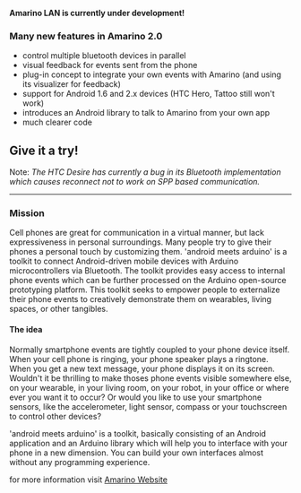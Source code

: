 **Amarino LAN is currently under development!**

### Many new features in Amarino 2.0 ###
  * control multiple bluetooth devices in parallel
  * visual feedback for events sent from the phone
  * plug-in concept to integrate your own events with Amarino (and using its visualizer for feedback)
  * support for Android 1.6 and 2.x devices (HTC Hero, Tattoo still won't work)
  * introduces an Android library to talk to Amarino from your own app
  * much clearer code

## Give it a try! ##

Note: _The HTC Desire has currently a bug in its Bluetooth implementation which causes reconnect not to work on SPP based communication._

---


<h3>Mission</h3>
Cell phones are great for communication in a virtual manner, but lack expressiveness in personal surroundings. Many people try to give their phones a personal touch by customizing them. 'android meets arduino' is a toolkit to connect Android-driven mobile devices with Arduino microcontrollers via Bluetooth. The toolkit provides easy access to internal phone events which can be further processed on the Arduino open-source prototyping platform. This toolkit seeks to empower people to externalize their phone events to creatively demonstrate them on wearables, living spaces, or other tangibles.

<h4>The idea</h4>
Normally smartphone events are tightly coupled to your phone device itself. When your cell phone is ringing, your phone speaker plays a ringtone. When you get a new text message, your phone displays it on its screen. Wouldn't it be thrilling to make thoses phone events visible somewhere else, on your wearable, in your living room, on your robot, in your office or where ever you want it to occur? Or would you like to use your smartphone sensors, like the accelerometer, light sensor, compass or your touchscreen to control other devices?

'android meets arduino' is a toolkit, basically consisting of an Android application and an Arduino library which will help you to interface with your phone in a new dimension. You can build your own interfaces almost without any programming experience.

for more information visit <a href='http://www.amarino-toolkit.net'>Amarino Website</a>